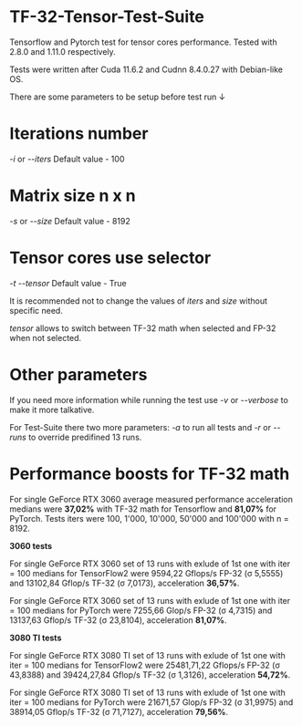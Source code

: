 # TF-32-Tensor-Test-Suite
Tensorflow and Pytorch test for tensor cores performance. Tested with 2.8.0 and 1.11.0 respectively.

Tests were written after Cuda 11.6.2 and Cudnn 8.4.0.27 with Debian-like OS.


There are some parameters to be setup before test run ↓

# Iterations number
*-i* or *--iters*
Default value - 100

# Matrix size n x n
*-s* or *--size*
Default value - 8192

# Tensor cores use selector 
*-t* *--tensor*
Default value - True

It is recommended not to change the values of *iters* and *size* without specific need.

*tensor* allows to switch between TF-32 math when selected and FP-32 when not selected.

# Other parameters

If you need more information while running the test use *-v* or *--verbose* to make it more talkative.

For Test-Suite there two more parameters: *-a* to run all tests and *-r* or *--runs* to override predifined 13 runs.


# Performance boosts for TF-32 math
For single GeForce RTX 3060 average measured performance acceleration medians were **37,02%** with TF-32 math for Tensorflow and **81,07%** for PyTorch. Tests iters were 100, 1'000, 10'000, 50'000 and 100'000 with n = 8192.

**3060 tests**

For single GeForce RTX 3060 set of 13 runs with exlude of 1st one with iter = 100 medians for TensorFlow2 were 9594,22 Gflops/s FP-32 (σ 5,5555) and 13102,84 Gflop/s TF-32 (σ 7,0173), acceleration **36,57%**.

For single GeForce RTX 3060 set of 13 runs with exlude of 1st one with iter = 100 medians for PyTorch were 7255,66 Glop/s FP-32 (σ 4,7315) and 13137,63 Gflop/s TF-32 (σ 23,8104), acceleration **81,07%**.

**3080 TI tests**

For single GeForce RTX 3080 TI set of 13 runs with exlude of 1st one with iter = 100 medians for TensorFlow2 were 25481,71,22 Gflops/s FP-32 (σ 43,8388) and 39424,27,84 Gflop/s TF-32 (σ 1,3126), acceleration **54,72%**.

For single GeForce RTX 3080 TI set of 13 runs with exlude of 1st one with iter = 100 medians for PyTorch were 21671,57 Glop/s FP-32 (σ 31,9975) and 38914,05 Gflop/s TF-32 (σ 71,7127), acceleration **79,56%**.


